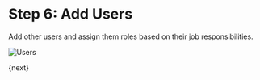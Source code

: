 # Step 6: Add Users

Add other users and assign them roles based on their job responsibilities.

<img alt="Users" class="screenshot"
src="/docs/assets/img/setup-wizard/step-6.png">

{next}
